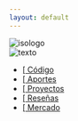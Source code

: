 ```yaml
---
layout: default
---
```


<div class="container-fluid h-100 d-flex align-items-center justify-content-center">
  <div class="vertical-center font-quicksand">
    <div class="row clearfix justify-content-center align-items-center no-gutters">
        <div class="col-12 text-center col-sm-auto mr-sm-2 mb-4 mb-sm-0">
            <img src="{{ "/assets/logo-simbolo.png" | relative_url }}" class="img-fluid logo-isotipo" alt="isologo">
        </div>
        <div class="col-12 text-center text-sm-left col-sm mr-2 d-flex justify-content-center d-sm-block">
          <div class="d-none d-sm-block">
                <img src="{{ "/assets/logo-texto.png" | relative_url }}" class="img-fluid logo-texto mb-sm-1" alt="texto">
            </div>
            <ul class="nav flex-column flex-sm-row font-weight-bold text-left">
              <li class="nav-item">
                <a class="nav-link p-0 pr-sm-2 font-size-large font-size-sm-normal" href="#">[ Código</a>
              </li>
              <li class="nav-item">
                <a class="nav-link p-0 px-sm-2 font-size-large font-size-sm-normal text-black-50 disabled" href="#">[ Aportes</a>
              </li>
              <li class="nav-item">
                <a class="nav-link p-0 px-sm-2 font-size-large font-size-sm-normal text-black-50 disabled" href="#">[ Proyectos</a>
              </li>
              <li class="nav-item">
                <a class="nav-link p-0 px-sm-2 font-size-large font-size-sm-normal text-black-50 disabled" href="#">[ Reseñas</a>
              </li>
              <li class="nav-item">
                <a class="nav-link p-0 pl-sm-2 font-size-large font-size-sm-normal text-black-50 disabled" href="#">[ Mercado</a>
              </li>
            </ul>
        </div>
    </div>
  </div>
</div>
